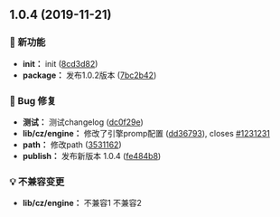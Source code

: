 ## 1.0.4 (2019-11-21)

### 🌟 新功能

* **init：** init ([8cd3d82](https://github.com/luoxue-victor/commitlint/commit/8cd3d82))
* **package：** 发布1.0.2版本 ([7bc2b42](https://github.com/luoxue-victor/commitlint/commit/7bc2b42))


### 🐛 Bug 修复

* **测试：** 测试changelog ([dc0f29e](https://github.com/luoxue-victor/commitlint/commit/dc0f29e))
* **lib/cz/engine：** 修改了引擎promp配置 ([dd36793](https://github.com/luoxue-victor/commitlint/commit/dd36793)), closes [#1231231](https://github.com/luoxue-victor/commitlint/issues/1231231)
* **path：** 修改path ([3531162](https://github.com/luoxue-victor/commitlint/commit/3531162))
* **publish：** 发布新版本 1.0.4 ([fe484b8](https://github.com/luoxue-victor/commitlint/commit/fe484b8))


### 💡 不兼容变更

* **lib/cz/engine：** 不兼容1
 不兼容2



